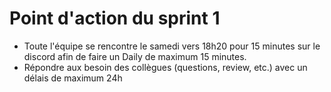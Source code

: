 # Point d'action du sprint 1

- Toute l'équipe se rencontre le samedi vers 18h20 pour 15 minutes sur le discord afin de faire un Daily de maximum 15 minutes.
- Répondre aux besoin des collègues (questions, review, etc.) avec un délais de maximum 24h
